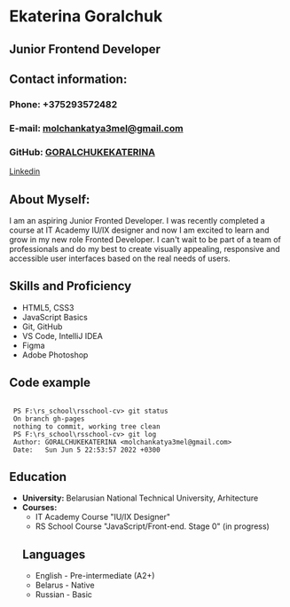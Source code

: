# **Ekaterina Goralchuk** 
## **Junior Frontend Developer**
## **Contact information:**
### **Phone:** +375293572482
### **E-mail:** molchankatya3mel@gmail.com
### **GitHub:** [GORALCHUKEKATERINA](https://github.com/GORALCHUKEKATERINA)
[Linkedin](https://www.linkedin.com/in/ekaterina-goralchuk-71a383131/)
## **About Myself:**
I am an aspiring Junior Fronted Developer.
I was recently completed a course at IT Academy IU/IX designer and now I am excited to learn and grow in my new role Fronted Developer. I can't wait to be part of a team of professionals and do my best to create visually appealing, responsive and accessible user interfaces based on the real needs of users.
## **Skills and Proficiency**
* HTML5, CSS3
* JavaScript Basics
* Git, GitHub
* VS Code, IntelliJ IDEA
* Figma
* Adobe Photoshop
## **Code example**
```

 PS F:\rs_school\rsschool-cv> git status
 On branch gh-pages
 nothing to commit, working tree clean
 PS F:\rs_school\rsschool-cv> git log
 Author: GORALCHUKEKATERINA <molchankatya3mel@gmail.com>
 Date:   Sun Jun 5 22:53:57 2022 +0300

 ```
 ## **Education**
 * **University:** Belarusian National Technical University, Arhitecture
 * **Courses:**
   * IT Academy Course "IU/IX Designer"
   * RS School Course "JavaScript/Front-end. Stage 0" (in progress)
    ## **Languages**
    * English - Pre-intermediate (A2+)
    * Belarus - Native
    * Russian - Basic